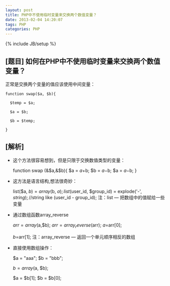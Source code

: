 ```yaml
---
layout: post
title: PHP中不使用临时变量来交换两个数值变量？
date: 2013-02-04 14:20:07
tags: PHP
categories: PHP
---
```


{% include JB/setup %}


## [题目] 如何在PHP中不使用临时变量来交换两个数值变量？

正常是交换两个变量的值应该使用中间变量：


    function swap($a, $b){

      $temp = $a;

      $a = $b;

      $b = $temp;

    }


<!-- more -->

## [解析]

* 这个方法很容易想到，但是只限于交换数值类型的变量：


    function swap (&$a,&$b){
        $a = $a+$b;
        $b = $a-$b;
        $a = $a-$b;
    }


* 这方法是语言结构,想法很奇妙：


    list($a, $b) = array($b, $a);
    list($user_id, $group_id) = explode('-', $string);//$string like (user_id - group_id);
    注：list — 把数组中的值赋给一些变量



* 通过数组函数array_reverse



    $arr=array($a,$b);
    $arr=array_reverse($arr);
    $a=$arr[0];

    $b=$arr[1];
    注：array_reverse — 返回一个单元顺序相反的数组

 

* 直接使用数组操作：


     $a = "aaa";
     $b = "bbb";

     $b = array($a, $b);

     $a = $b[1];
     $b = $b[0];

